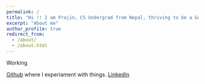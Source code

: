 ```yaml
---
permalink: /
title: "Hi !! I am Prajin, CS Undergrad from Nepal, thriving to be a Good Software Engineer."
excerpt: "About me"
author_profile: true
redirect_from: 
  - /about/
  - /about.html
---
```


Working 

[Github](https://github.com/prajinkhadka) where I experiament with things.
[LinkedIn](https://www.linkedin.com/in/prajin-khadka-75a43a15b/)

